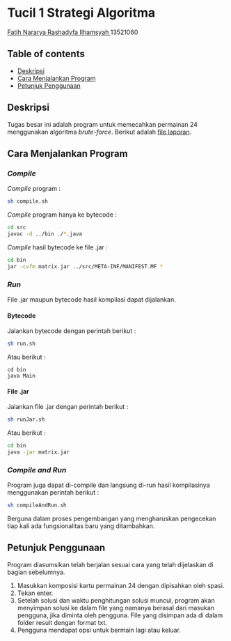 # Tucil 1 Strategi Algoritma

<a href="https://github.com/Fatih20">Fatih Nararya Rashadyfa Ilhamsyah </a>
13521060

## Table of contents

- <a href="#description">Deskripsi</a>
- <a href="#how-to-run">Cara Menjalankan Program</a>
- <a href="#how-to-operate">Petunjuk Penggunaan</a>

<h2 id="description">Deskripsi</h2>
Tugas besar ini adalah program untuk memecahkan permainan 24 menggunakan algoritma <em>brute-force</em>. Berikut adalah <a href="doc/Tucil1_K01_13521060.pdf">file laporan</a>.

<h2 id="how-to-run">Cara Menjalankan Program</h2>

### _Compile_

_Compile_ program :

```bash
sh compile.sh
```

_Compile_ program hanya ke bytecode :

```bash
cd src
javac -d ../bin ./*.java
```

_Compile_ hasil bytecode ke file .jar :

```bash
cd bin
jar -cvfm matrix.jar ../src/META-INF/MANIFEST.MF *
```

### _Run_

File .jar maupun bytecode hasil kompilasi dapat dijalankan.

#### Bytecode

Jalankan bytecode dengan perintah berikut :

```bash
sh run.sh
```

Atau berikut :

```
cd bin
java Main
```

#### File .jar

Jalankan file .jar dengan perintah berikut :

```bash
sh runJar.sh
```

Atau berikut :

```bash
cd bin
java -jar matrix.jar
```

### _Compile and Run_

Program juga dapat di-compile dan langsung di-run hasil kompilasinya menggunakan perintah berikut :

```bash
sh compileAndRun.sh
```

Berguna dalam proses pengembangan yang mengharuskan pengecekan tiap kali ada fungsionalitas baru yang ditambahkan.

<h2 id="how-to-operate">Petunjuk Penggunaan</h2>
Program diasumsikan telah berjalan sesuai cara yang telah dijelaskan di bagian sebelumnya.

1. Masukkan komposisi kartu permainan 24 dengan dipisahkan oleh spasi.
2. Tekan enter.
3. Setelah solusi dan waktu penghitungan solusi muncul, program akan menyimpan solusi ke dalam file yang namanya berasal dari masukan pengguna, jika diminta oleh pengguna. File yang disimpan ada di dalam folder result dengan format txt.
4. Pengguna mendapat opsi untuk bermain lagi atau keluar.
